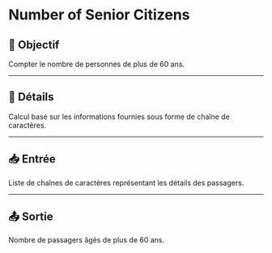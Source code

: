 # Number of Senior Citizens

## 🎯 Objectif

Compter le nombre de personnes de plus de 60 ans.

---

## 📝 Détails

Calcul basé sur les informations fournies sous forme de chaîne de caractères.

---

## 📥 Entrée

Liste de chaînes de caractères représentant les détails des passagers.

---

## 📤 Sortie

Nombre de passagers âgés de plus de 60 ans.

